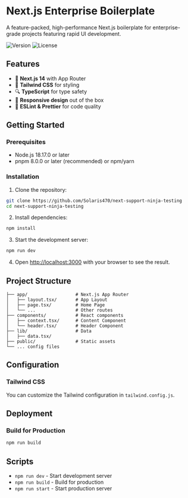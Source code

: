 
# Next.js Enterprise Boilerplate

A feature-packed, high-performance Next.js boilerplate for enterprise-grade projects featuring rapid UI development.

![Version](https://img.shields.io/badge/version-1.0.0-blue) ![License](https://img.shields.io/badge/license-MIT-green)

## Features

-   🚀 **Next.js 14** with App Router
-   💅 **Tailwind CSS** for styling
-   🔍 **TypeScript** for type safety
-   📱 **Responsive design** out of the box
-   📝 **ESLint & Prettier** for code quality

## Getting Started

### Prerequisites

-   Node.js 18.17.0 or later
-   pnpm 8.0.0 or later (recommended) or npm/yarn

### Installation

1.  Clone the repository:

```bash
git clone https://github.com/Solaris470/next-support-ninja-testing
cd next-support-ninja-testing

```

2.  Install dependencies:

```bash
npm install

```

3.  Start the development server:

```bash
npm run dev

```

4.  Open [http://localhost:3000](http://localhost:3000/) with your browser to see the result.

## Project Structure

```
├── app/                  # Next.js App Router
│   ├── layout.tsx/       # App Layout
│   ├── page.tsx/         # Home Page
│   └── ...               # Other routes
├── components/           # React components
│   ├── context.tsx/      # Content Component
│   └── header.tsx/       # Header Component
├── lib/                  # Data 
│   ├── data.tsx/
├── public/               # Static assets
└── ... config files

```

## Configuration

### Tailwind CSS

You can customize the Tailwind configuration in `tailwind.config.js`.

## Deployment

### Build for Production

```bash
npm run build

```

## Scripts

-   `npm run dev` - Start development server
-   `npm run build` - Build for production
-   `npm run start` - Start production server
